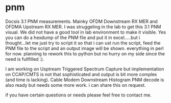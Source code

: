 # pnm
Docsis 3.1 PNM measurements. Mainky OFDM Downstream RX MER and OFDMA Upstream RX MER.
I was struggeling in the lab to get this 3.1 PNM visual. We did not have a good tool in lab environment to make it visible. 
Yes you can do a hexdump of the PNM file and put it in excel.....but i thought...let me just try to script it so that i can ust run the script, feed the PNM file to the script and an output image will be shown.
everything in perl for now. planning to rework this to python but no hurry on my side since the need is fullfilled :).

I am working on Usptream Triggered Spectrum Capture but implementation on CCAP/CMTS is not that sophisticated and output is bit more complex (and time is lacking).
Cable Modem Downstream Histogram PNM decode is also ready but needs some more work. i can share this on request. 

if you have certain questions or needs please feel free to contact me. 
